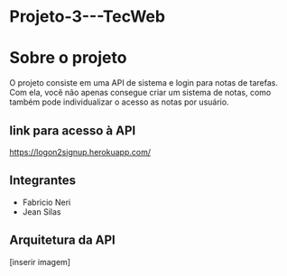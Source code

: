# Projeto-3---TecWeb

# Sobre o projeto
O projeto consiste em uma API de sistema e login para notas de tarefas. Com ela, você não apenas consegue criar um sistema de notas, como também pode individualizar o acesso as notas por usuário.

## link para acesso à API

https://logon2signup.herokuapp.com/

## Integrantes
- Fabricio Neri
- Jean Silas

## Arquitetura da API
[inserir imagem]
